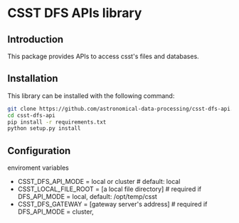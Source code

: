 # CSST DFS APIs library

## Introduction

This package provides APIs to access csst's files and databases.

## Installation

This library can be installed with the following command: 

```bash
git clone https://github.com/astronomical-data-processing/csst-dfs-api.git
cd csst-dfs-api
pip install -r requirements.txt
python setup.py install
```

## Configuration

enviroment variables
- CSST_DFS_API_MODE = local or cluster               # default: local
- CSST_LOCAL_FILE_ROOT = [a local file directory]    # required if DFS_API_MODE = local,  default: /opt/temp/csst
- CSST_DFS_GATEWAY = [gateway server's address]       # required if DFS_API_MODE = cluster, 
